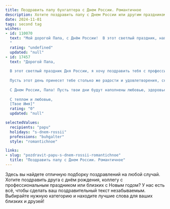 ```yaml
---
title: Поздравить папу бухгалтера с Днем России. Романтичное
description: Хотите поздравить папу с Днем России или другим праздником? Наш ИИ создаст незабываемое поздравление, а вы обязательно выделитесь среди других.  
date: 2024-11-01
tags: second tag
wishes:
- id: 110070
  text: "Мой дорогой Папа, с Днём России!  В этот светлый праздник, наполненный гордостью за нашу Родину, я хочу выразить тебе всю свою любовь и восхищение. Твоя верность своему делу, твоя скрупулёзность и ответственность, как у лучшего бухгалтера, — это настоящая опора нашей семьи, это фундамент, на котором строится наше счастье.  Пусть этот день будет полон радости, а сердце — теплоты и любви.  С праздником, мой любимый Папа!
  "
  rating: "undefined"
  updated: "null"
- id: 17457
  text: "Дорогой Папа,
  
  В этот светлый праздник Дня России, я хочу поздравить тебя с профессиональным праздником, ведь твоя работа бухгалтера — это не просто цифры и отчеты, а твоя преданность и любовь к деталям. Ты всегда находишь баланс между обязанностями и сердцем, и это делает тебя не только отличным специалистом, но и истинным человеком.
  
  Пусть этот день принесет тебе столько же радости и удовлетворения, сколько ты приносишь в нашу жизнь. Твоя мудрость и терпение — это источник нашего спокойствия и уверенности. Спасибо за то, что ты всегда рядом, готовый поддержать и помочь.
  
  С Днем России, Папа! Пусть твои дни будут наполнены любовью, здоровьем и благополучием. Ты — наша гордость и опора.
  
  С теплом и любовью,
  [Твое Имя]"
  rating: "0"
  updated: "null"

selectedValues:
  recipients: "papu"
  holidays: "s-dnem-rossii"
  professions: "buhgalter"
  style: "romantichnoe"

links:
- slug: "pozdravit-papu-s-dnem-rossii-romantichnoe"
  title: "Поздравить папу с Днем России. Романтичное"
---
```


Здесь вы найдете отличную подборку поздравлений на любой случай. 
Хотите поздравить друга с днём рождения, коллегу с профессиональным праздником или близких с Новым годом? У нас есть всё, чтобы сделать ваш поздравительный текст незабываемым. Выбирайте нужную категорию и находите лучшие слова для ваших близких и друзей!
